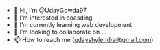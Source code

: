 - 👋 Hi, I’m @UdayGowda97
- 👀 I’m interested in coasding
- 🌱 I’m currently learning  web development
- 💞️ I’m looking to collaborate on ...
- 📫 How to reach me (udayshylendra@gmail.com)

<!---
UdayGowda97/UdayGowda97 is a ✨ special ✨ repository because its `README.md` (this file) appears on your GitHub profile.
You can click the Preview link to take a look at your changes.
--->

